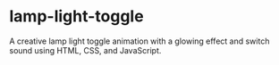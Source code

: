 # lamp-light-toggle
A creative lamp light toggle animation with a glowing effect and switch sound using HTML, CSS, and JavaScript.
